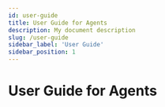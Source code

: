 ```yaml
---
id: user-guide
title: User Guide for Agents
description: My document description
slug: /user-guide
sidebar_label: 'User Guide'
sidebar_position: 1
---
```


# User Guide for Agents

